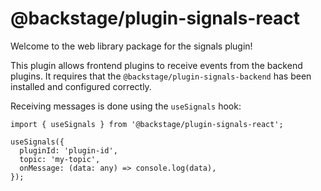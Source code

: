 # @backstage/plugin-signals-react

Welcome to the web library package for the signals plugin!

This plugin allows frontend plugins to receive events from the backend plugins. It requires
that the `@backstage/plugin-signals-backend` has been installed and configured correctly.

Receiving messages is done using the `useSignals` hook:

```tsx
import { useSignals } from '@backstage/plugin-signals-react';

useSignals({
  pluginId: 'plugin-id',
  topic: 'my-topic',
  onMessage: (data: any) => console.log(data),
});
```
